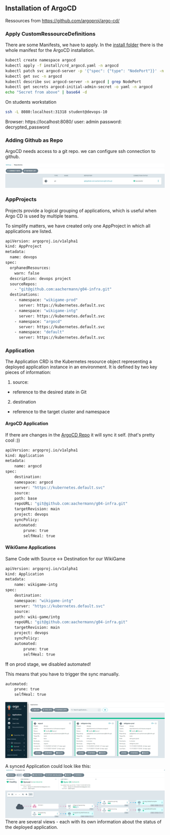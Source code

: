 ## Installation of ArgoCD
Ressources from https://github.com/argoproj/argo-cd/

### Apply CustomRessourceDefinitions

There are some Manifests, we have to apply. 
In the [install folder](./install/) there is the whole manifest for the ArgoCD installation.

```bash
kubectl create namespace argocd
kubectl apply -f install/crd_argocd.yaml -n argocd
kubectl patch svc argocd-server -p '{"spec": {"type": "NodePort"}}' -n argocd
kubectl get svc -n argocd
kubectl describe svc argocd-server -n argocd | grep NodePort
kubectl get secrets argocd-initial-admin-secret -o yaml -n argocd
echo "Secret from above" | base64 -d
```

On students workstation
```bash
ssh -L 8080:localhost:31318 student@devops-10
```

Browser:
https://localhost:8080/
user: admin password: decrypted_password

### Adding Github as Repo

ArgoCD needs access to a git repo. we can configure ssh connection to github.

![repo add](images/repo.png)



### AppProjects
Projects provide a logical grouping of applications, which is useful when Argo CD is used by multiple teams.

To simplify matters, we have created only one AppProject in which all applications are listed.
```bash
apiVersion: argoproj.io/v1alpha1
kind: AppProject
metadata:
  name: devops
spec:
  orphanedResources:
    warn: false
  description: devops project
  sourceRepos:
    - "git@github.com:aachermann/g04-infra.git"
  destinations:
    - namespace: "wikigame-prod"
      server: https://kubernetes.default.svc
    - namespace: "wikigame-intg"
      server: https://kubernetes.default.svc
    - namespace: "argocd"
      server: https://kubernetes.default.svc
    - namespace: "default"
      server: https://kubernetes.default.svc
```

### Application

The Application CRD is the Kubernetes resource object representing a deployed application instance in an environment. It is defined by two key pieces of information:
1. source:
*   reference to the desired state in Git 
2. destination
* reference to the target cluster and namespace

#### ArgoCD Application

If there are changes in the [ArgoCD Repo](base) it will sync it self. (that's pretty cool :))

```bash
apiVersion: argoproj.io/v1alpha1
kind: Application
metadata:
    name: argocd
spec:
    destination:
    namespace: argocd
    server: "https://kubernetes.default.svc"
    source:
    path: base
    repoURL: "git@github.com:aachermann/g04-infra.git"
    targetRevision: main
    project: devops
    syncPolicy:
    automated:
        prune: true
        selfHeal: true
```

#### WikiGame Applications

Same Code with Source <-> Destination for our WikiGame

```bash
apiVersion: argoproj.io/v1alpha1
kind: Application
metadata:
    name: wikigame-intg
spec:
    destination:
    namespace: "wikigame-intg"
    server: "https://kubernetes.default.svc"
    source:
    path: wiki-game/intg
    repoURL: "git@github.com:aachermann/g04-infra.git"
    targetRevision: main
    project: devops
    syncPolicy:
    automated:
        prune: true
        selfHeal: true
```

**!!**
on prod stage, we disabled automated!

This means that you have to trigger the sync manually.
```bash 
automated:
    prune: true
    selfHeal: true
```

![ArgoCD](images/argocd.png)


A synced Application could look like this:
![wikigame-intg](images/wikigame-intg.png)
There are several views - each with its own information about the status of the deployed application.